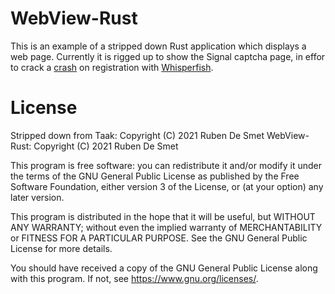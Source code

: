 # WebView-Rust

This is an example of a stripped down Rust application which
displays a web page. Currently it is rigged up to show the
Signal captcha page, in effor to crack a
[crash](https://gitlab.com/whisperfish/whisperfish/-/issues/366)
on registration with
[Whisperfish](https://gitlab.com/whisperfish/whisperfish/).

# License

Stripped down from Taak: Copyright (C) 2021 Ruben De Smet
WebView-Rust: Copyright (C) 2021 Ruben De Smet

This program is free software: you can redistribute it and/or modify
it under the terms of the GNU General Public License as published by
the Free Software Foundation, either version 3 of the License, or
(at your option) any later version.

This program is distributed in the hope that it will be useful,
but WITHOUT ANY WARRANTY; without even the implied warranty of
MERCHANTABILITY or FITNESS FOR A PARTICULAR PURPOSE.  See the
GNU General Public License for more details.

You should have received a copy of the GNU General Public License
along with this program.  If not, see <https://www.gnu.org/licenses/>.
